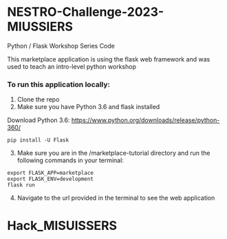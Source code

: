 # NESTRO-Challenge-2023-MIUSSIERS

Python / Flask Workshop Series Code

This marketplace application is using the flask web framework and was used to teach an intro-level python workshop

### To run this application locally:

1. Clone the repo
2. Make sure you have Python 3.6 and flask installed

Download Python 3.6: https://www.python.org/downloads/release/python-360/

```
pip install -U Flask

```

3. Make sure you are in the /marketplace-tutorial directory and run the following commands in your terminal:

```
export FLASK_APP=marketplace
export FLASK_ENV=development
flask run
```

4. Navigate to the url provided in the terminal to see the web application

# Hack_MISUISSERS
